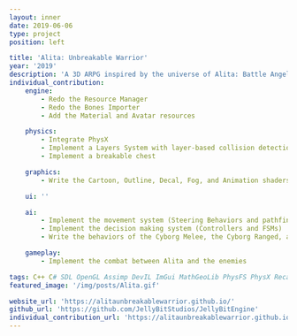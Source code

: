 ```yaml
---
layout: inner
date: 2019-06-06
type: project
position: left

title: 'Alita: Unbreakable Warrior'
year: '2019'
description: 'A 3D ARPG inspired by the universe of Alita: Battle Angel. We made the game in our own engine, JellyBit Engine, which we built on top of Neko Engine. The game is in C#, while the engine is in C++. We were a team of 18 people, the whole class.'
individual_contribution:
    engine:
        - Redo the Resource Manager   
        - Redo the Bones Importer
        - Add the Material and Avatar resources

    physics:
        - Integrate PhysX
        - Implement a Layers System with layer-based collision detection and scene queries 
        - Implement a breakable chest

    graphics:
        - Write the Cartoon, Outline, Decal, Fog, and Animation shaders

    ui: ''

    ai:
        - Implement the movement system (Steering Behaviors and pathfinding)
        - Implement the decision making system (Controllers and FSMs)
        - Write the behaviors of the Cyborg Melee, the Cyborg Ranged, and the Boss Makaku

    gameplay:
        - Implement the combat between Alita and the enemies

tags: C++ C# SDL OpenGL Assimp DevIL ImGui MathGeoLib PhysFS PhysX Recast
featured_image: '/img/posts/Alita.gif'

website_url: 'https://alitaunbreakablewarrior.github.io/'
github_url: 'https://github.com/JellyBitStudios/JellyBitEngine'
individual_contribution_url: 'https://alitaunbreakablewarrior.github.io/sandra_alvarez.html'
---
```

